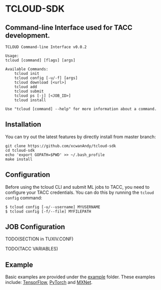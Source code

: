 # TCLOUD-SDK
## Command-line Interface used for TACC development.
```
TCLOUD Command-line Interface v0.0.2

Usage:
tcloud [command] [flags] [args]

Available Commands:
    tcloud init
    tcloud config [-u/-f] [args]
    tcloud download [<url>]
    tcloud add
    tcloud submit
    tcloud ps [-j] [<JOB_ID>]
    tcloud install

Use "tcloud [command] --help" for more information about a command.
```

## Installation
You can try out the latest features by directly install from master branch:

```
git clone https://github.com/xcwanAndy/tcloud-sdk
cd tcloud-sdk
echo 'export GOPATH=$PWD' >> ~/.bash_profile
make install
```

## Configuration
Before using the tcloud CLI and submit ML jobs to TACC, you need to configure your TACC credentials. You can do this by running the `tcloud config` command:
```
$ tcloud config [-u/--username] MYUSERNAME
$ tcloud config [-f/--file] MYFILEPATH
```

## JOB Configuration
TODO(SECTION in TUXIV.CONF)

TODO(TACC VARIABLES)

## Example
Basic examples are provided under the [example](example) folder. These examples include: [TensorFlow](example/TensorFlow), [PyTorch](example/PyTorch) and [MXNet](example/MXNet).